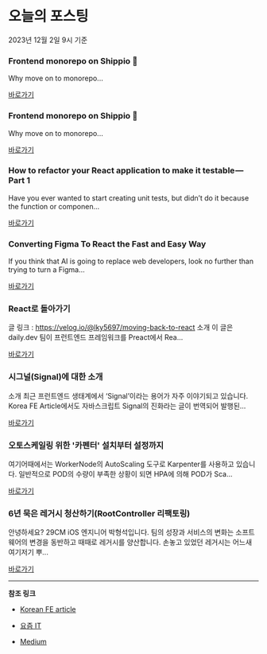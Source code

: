 # 오늘의 포스팅 
2023년 12월 2일 9시 기준 

### Frontend monorepo on Shippio 🏯 

 Why move on to monorepo... 

 [바로가기](https://medium.com/shippio/frontend-monorepo-on-shippio-02d6c8dff479?responsesOpen=true&sortBy=REVERSE_CHRON&source=topic_portal_recommended_stories---------0-84----------typescript----------c6bfcaaf_2ca9_4c3e_bd39_2382b6b38962-------) 

### Frontend monorepo on Shippio 🏯 

 Why move on to monorepo... 

 [바로가기](https://medium.com/shippio/frontend-monorepo-on-shippio-02d6c8dff479?responsesOpen=true&sortBy=REVERSE_CHRON&source=topic_portal_recommended_stories---------0-84----------frontend----------a5ce64e4_b024_4fc0_87dc_8c6091e7c07c-------) 

### How to refactor your React application to make it testable — Part 1 

 Have you ever wanted to start creating unit tests, but didn’t do it because the function or componen... 

 [바로가기](https://medium.com/@hohin523/how-to-refactor-your-react-application-to-make-it-testable-part-1-8134656df2d9?responsesOpen=true&sortBy=REVERSE_CHRON&source=topic_portal_recommended_stories---------0-84----------reactjs----------0969fe06_ba8b_4df9_8543_2f1139b46207-------) 

### Converting Figma To React the Fast and Easy Way 

 If you think that AI is going to replace web developers, look no further than trying to turn a Figma... 

 [바로가기](https://medium.com/@jherr2020/converting-figma-to-react-the-fast-and-easy-way-d6525a866f24?responsesOpen=true&sortBy=REVERSE_CHRON&source=topic_portal_recommended_stories---------0-84----------nextjs----------a3a78806_fbfc_4bfb_a29b_27282651d8d7-------) 

###  React로 돌아가기 

 글 링크 : https://velog.io/@lky5697/moving-back-to-react 소개 이 글은 daily.dev 팀이 프런트엔드 프레임워크를 Preact에서 Rea... 

 [바로가기](https://kofearticle.substack.com/p/korean-fe-article-react-900) 

###  시그널(Signal)에 대한 소개 

 소개 최근 프런트엔드 생태계에서 ‘Signal’이라는 용어가 자주 이야기되고 있습니다. Korea FE Article에서도 자바스크립트 Signal의 진화라는 글이 번역되어 발행된... 

 [바로가기](https://kofearticle.substack.com/p/korean-fe-article-signal-c65) 

### 오토스케일링 위한 '카펜터' 설치부터 설정까지 

 여기어때에서는 WorkerNode의 AutoScaling 도구로 Karpenter를 사용하고 있습니다. 일반적으로 POD의 수량이 부족한 상황이 되면 HPA에 의해 POD가 Sca... 

 [바로가기](https://yozm.wishket.com/magazine/detail/2346/) 

### 6년 묵은 레거시 청산하기(RootController 리팩토링) 

 안녕하세요? 29CM iOS 엔지니어 박형석입니다. 팀의 성장과 서비스의 변화는 소프트웨어의 변경을 동반하고 때때로 레거시를 양산합니다. 손놓고 있었던 레거시는 어느새 여기저기 뿌... 

 [바로가기](https://yozm.wishket.com/magazine/detail/2344/) 

---

**참조 링크**

- [Korean FE article](https://kofearticle.substack.com) 

- [요즘 IT](https://yozm.wishket.com/magazine) 

- [Medium](https://medium.com) 

